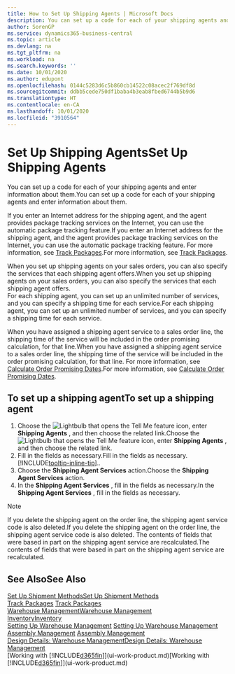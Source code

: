 ```yaml
---
title: How to Set Up Shipping Agents | Microsoft Docs
description: You can set up a code for each of your shipping agents and enter information about them.
author: SorenGP
ms.service: dynamics365-business-central
ms.topic: article
ms.devlang: na
ms.tgt_pltfrm: na
ms.workload: na
ms.search.keywords: ''
ms.date: 10/01/2020
ms.author: edupont
ms.openlocfilehash: 0144c5283d6c5b860cb14522c08acec2f769df8d
ms.sourcegitcommit: ddbb5cede750df1baba4b3eab8fbed6744b5b9d6
ms.translationtype: HT
ms.contentlocale: en-CA
ms.lasthandoff: 10/01/2020
ms.locfileid: "3910564"
---
```

# <a name="set-up-shipping-agents"></a><span data-ttu-id="2d6e3-103">Set Up Shipping Agents</span><span class="sxs-lookup"><span data-stu-id="2d6e3-103">Set Up Shipping Agents</span></span>
<span data-ttu-id="2d6e3-104">You can set up a code for each of your shipping agents and enter information about them.</span><span class="sxs-lookup"><span data-stu-id="2d6e3-104">You can set up a code for each of your shipping agents and enter information about them.</span></span>  

<span data-ttu-id="2d6e3-105">If you enter an Internet address for the shipping agent, and the agent provides package tracking services on the Internet, you can use the automatic package tracking feature.</span><span class="sxs-lookup"><span data-stu-id="2d6e3-105">If you enter an Internet address for the shipping agent, and the agent provides package tracking services on the Internet, you can use the automatic package tracking feature.</span></span> <span data-ttu-id="2d6e3-106">For more information, see [Track Packages](sales-how-track-packages.md).</span><span class="sxs-lookup"><span data-stu-id="2d6e3-106">For more information, see [Track Packages](sales-how-track-packages.md).</span></span>

<span data-ttu-id="2d6e3-107">When you set up shipping agents on your sales orders, you can also specify the services that each shipping agent offers.</span><span class="sxs-lookup"><span data-stu-id="2d6e3-107">When you set up shipping agents on your sales orders, you can also specify the services that each shipping agent offers.</span></span>  
<span data-ttu-id="2d6e3-108">For each shipping agent, you can set up an unlimited number of services, and you can specify a shipping time for each service.</span><span class="sxs-lookup"><span data-stu-id="2d6e3-108">For each shipping agent, you can set up an unlimited number of services, and you can specify a shipping time for each service.</span></span>  

<span data-ttu-id="2d6e3-109">When you have assigned a shipping agent service to a sales order line, the shipping time of the service will be included in the order promising calculation, for that line.</span><span class="sxs-lookup"><span data-stu-id="2d6e3-109">When you have assigned a shipping agent service to a sales order line, the shipping time of the service will be included in the order promising calculation, for that line.</span></span> <span data-ttu-id="2d6e3-110">For more information, see [Calculate Order Promising Dates](sales-how-to-calculate-order-promising-dates.md).</span><span class="sxs-lookup"><span data-stu-id="2d6e3-110">For more information, see [Calculate Order Promising Dates](sales-how-to-calculate-order-promising-dates.md).</span></span>

## <a name="to-set-up-a-shipping-agent"></a><span data-ttu-id="2d6e3-111">To set up a shipping agent</span><span class="sxs-lookup"><span data-stu-id="2d6e3-111">To set up a shipping agent</span></span>  
1.  <span data-ttu-id="2d6e3-112">Choose the ![Lightbulb that opens the Tell Me feature](media/ui-search/search_small.png "Tell me what you want to do") icon, enter **Shipping Agents** , and then choose the related link.</span><span class="sxs-lookup"><span data-stu-id="2d6e3-112">Choose the ![Lightbulb that opens the Tell Me feature](media/ui-search/search_small.png "Tell me what you want to do") icon, enter **Shipping Agents** , and then choose the related link.</span></span>  
2.  <span data-ttu-id="2d6e3-113">Fill in the fields as necessary.</span><span class="sxs-lookup"><span data-stu-id="2d6e3-113">Fill in the fields as necessary.</span></span> [!INCLUDE[tooltip-inline-tip](includes/tooltip-inline-tip_md.md)]<span data-ttu-id="2d6e3-114">.</span><span class="sxs-lookup"><span data-stu-id="2d6e3-114">.</span></span>  
3.  <span data-ttu-id="2d6e3-115">Choose the **Shipping Agent Services** action.</span><span class="sxs-lookup"><span data-stu-id="2d6e3-115">Choose the **Shipping Agent Services** action.</span></span>
4. <span data-ttu-id="2d6e3-116">In the **Shipping Agent Services** , fill in the fields as necessary.</span><span class="sxs-lookup"><span data-stu-id="2d6e3-116">In the **Shipping Agent Services** , fill in the fields as necessary.</span></span>

> [!NOTE]  
>  <span data-ttu-id="2d6e3-117">If you delete the shipping agent on the order line, the shipping agent service code is also deleted.</span><span class="sxs-lookup"><span data-stu-id="2d6e3-117">If you delete the shipping agent on the order line, the shipping agent service code is also deleted.</span></span> <span data-ttu-id="2d6e3-118">The contents of fields that were based in part on the shipping agent service are recalculated.</span><span class="sxs-lookup"><span data-stu-id="2d6e3-118">The contents of fields that were based in part on the shipping agent service are recalculated.</span></span>  

## <a name="see-also"></a><span data-ttu-id="2d6e3-119">See Also</span><span class="sxs-lookup"><span data-stu-id="2d6e3-119">See Also</span></span>
[<span data-ttu-id="2d6e3-120">Set Up Shipment Methods</span><span class="sxs-lookup"><span data-stu-id="2d6e3-120">Set Up Shipment Methods</span></span>](sales-how-set-up-shipment-methods.md)  
<span data-ttu-id="2d6e3-121">[Track Packages](sales-how-track-packages.md)  </span><span class="sxs-lookup"><span data-stu-id="2d6e3-121">[Track Packages](sales-how-track-packages.md)  </span></span>  
[<span data-ttu-id="2d6e3-122">Warehouse Management</span><span class="sxs-lookup"><span data-stu-id="2d6e3-122">Warehouse Management</span></span>](warehouse-manage-warehouse.md)  
[<span data-ttu-id="2d6e3-123">Inventory</span><span class="sxs-lookup"><span data-stu-id="2d6e3-123">Inventory</span></span>](inventory-manage-inventory.md)  
<span data-ttu-id="2d6e3-124">[Setting Up Warehouse Management](warehouse-setup-warehouse.md)   </span><span class="sxs-lookup"><span data-stu-id="2d6e3-124">[Setting Up Warehouse Management](warehouse-setup-warehouse.md)   </span></span>  
<span data-ttu-id="2d6e3-125">[Assembly Management](assembly-assemble-items.md)  </span><span class="sxs-lookup"><span data-stu-id="2d6e3-125">[Assembly Management](assembly-assemble-items.md)  </span></span>  
[<span data-ttu-id="2d6e3-126">Design Details: Warehouse Management</span><span class="sxs-lookup"><span data-stu-id="2d6e3-126">Design Details: Warehouse Management</span></span>](design-details-warehouse-management.md)  
<span data-ttu-id="2d6e3-127">[Working with [!INCLUDE[d365fin](includes/d365fin_md.md)]](ui-work-product.md)</span><span class="sxs-lookup"><span data-stu-id="2d6e3-127">[Working with [!INCLUDE[d365fin](includes/d365fin_md.md)]](ui-work-product.md)</span></span>  
